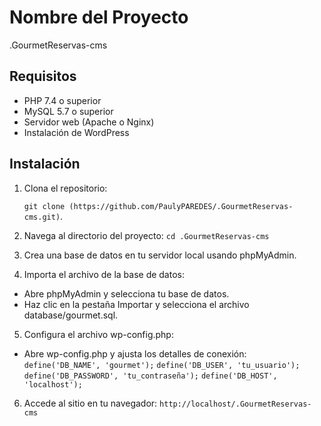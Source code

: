 # Nombre del Proyecto
.GourmetReservas-cms

## Requisitos

- PHP 7.4 o superior
- MySQL 5.7 o superior
- Servidor web (Apache o Nginx)
- Instalación de WordPress

## Instalación

1) Clona el repositorio:

   ``` git clone (https://github.com/PaulyPAREDES/.GourmetReservas-cms.git) ```.
   
3) Navega al directorio del proyecto:
  ```cd .GourmetReservas-cms ```
3) Crea una base de datos en tu servidor local usando phpMyAdmin.
4) Importa el archivo de la base de datos:

- Abre phpMyAdmin y selecciona tu base de datos.
 - Haz clic en la pestaña Importar y selecciona el archivo database/gourmet.sql.
5) Configura el archivo wp-config.php:
 - Abre wp-config.php y ajusta los detalles de conexión:
 ``` define('DB_NAME', 'gourmet'); ```
 ```define('DB_USER', 'tu_usuario'); ```
 ``` define('DB_PASSWORD', 'tu_contraseña'); ```
 ``` define('DB_HOST', 'localhost');  ```
6) Accede al sitio en tu navegador:
 ```http://localhost/.GourmetReservas-cms ```

